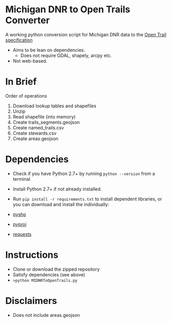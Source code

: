 Michigan DNR to Open Trails Converter
=================

A working python conversion script for Michigan DNR data to the [Open Trail specification](http://www.codeforamerica.org/specifications/trails/spec.html)

* Aims to be lean on dependencies.
  * Does not require GDAL, shapely, arcpy etc.
* Not web-based.

In Brief
========
Order of operations

1. Download lookup tables and shapefiles
2. Unzip
3. Read shapefile (into memory)
4. Create trails_segments.geojson
5. Create named_trails.csv
6. Create stewards.csv
7. Create areas.geojson

Dependencies
============

* Check if you have Python 2.7+ by running `python --version` from a terminal
* Install Python 2.7+ if not already installed.
* Run `pip install -r requirements.txt` to install dependent libraries, or you can download and install the individually:

 * [pyshp](http://www.lfd.uci.edu/~gohlke/pythonlibs/#pyshp)
 * [pyproj](http://www.lfd.uci.edu/~gohlke/pythonlibs/#pyproj)
 * [requests](http://www.lfd.uci.edu/~gohlke/pythonlibs/#requests)

Instructions
===========

* Clone or download the zipped repository
* Satisfy dependencies (see above)
* `>python MIDNRToOpenTrails.py`

Disclaimers
==========

* Does not include areas.geojson

